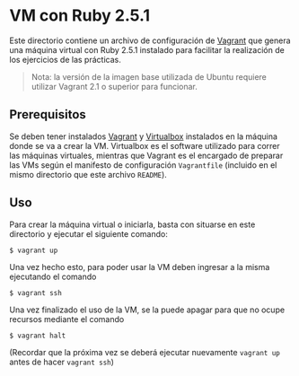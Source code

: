 # VM con Ruby 2.5.1

Este directorio contiene un archivo de configuración de [Vagrant](https://www.vagrantup.com) que genera una máquina
virtual con Ruby 2.5.1 instalado para facilitar la realización de los ejercicios de las prácticas.

> Nota: la versión de la imagen base utilizada de Ubuntu requiere utilizar Vagrant 2.1 o superior para funcionar.

## Prerequisitos

Se deben tener instalados [Vagrant](https://vagrantup.com) y [Virtualbox](https://virtualbox.org) instalados en la
máquina donde se va a crear la VM. Virtualbox es el software utilizado para correr las máquinas virtuales, mientras
que Vagrant es el encargado de preparar las VMs según el manifesto de configuración `Vagrantfile` (incluido en el
mismo directorio que este archivo `README`).

## Uso

Para crear la máquina virtual o iniciarla, basta con situarse en este directorio y ejecutar el siguiente comando:

```console
$ vagrant up
```

Una vez hecho esto, para poder usar la VM deben ingresar a la misma ejecutando el comando

```console
$ vagrant ssh
```

Una vez finalizado el uso de la VM, se la puede apagar para que no ocupe recursos mediante el comando

```console
$ vagrant halt
```

(Recordar que la próxima vez se deberá ejecutar nuevamente `vagrant up` antes de hacer `vagrant ssh`)
